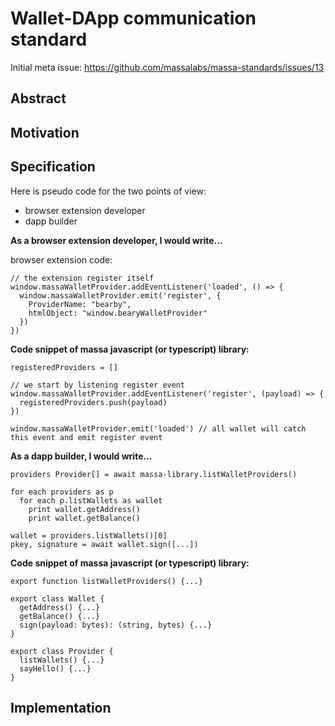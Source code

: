 # Wallet-DApp communication standard

Initial meta issue: <https://github.com/massalabs/massa-standards/issues/13>

## Abstract

## Motivation

## Specification

Here is pseudo code for the two points of view:

- browser extension developer
- dapp builder

**As a browser extension developer, I would write...**

browser extension code:

```text
// the extension register itself
window.massaWalletProvider.addEventListener('loaded', () => {
  window.massaWalletProvider.emit('register', {
    ProviderName: "bearby",
    htmlObject: "window.bearyWalletProvider"
  })
})
```

**Code snippet of massa javascript (or typescript) library:**

```text
registeredProviders = []

// we start by listening register event
window.massaWalletProvider.addEventListener('register', (payload) => {
  registeredProviders.push(payload)
})

window.massaWalletProvider.emit('loaded') // all wallet will catch this event and emit register event
```

**As a dapp builder, I would write...**

```text
providers Provider[] = await massa-library.listWalletProviders()

for each providers as p
  for each p.listWallets as wallet
    print wallet.getAddress()
    print wallet.getBalance()

wallet = providers.listWallets()[0]
pkey, signature = await wallet.sign([...])
```

**Code snippet of massa javascript (or typescript) library:**

```text
export function listWalletProviders() {...}

export class Wallet {
  getAddress() {...}
  getBalance() {...}
  sign(payload: bytes): (string, bytes) {...}
}

export class Provider {
  listWallets() {...}
  sayHello() {...}
}
```

## Implementation
